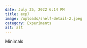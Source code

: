 ```yaml
---
date: July 25, 2022 6:14 PM
title: exp7
image: /uploads/shelf-detail-2.jpeg
category: Experiments
alt: alt
---
```

Minimals